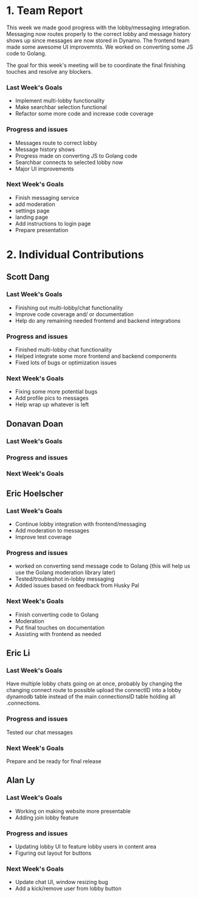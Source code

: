 # 1. Team Report

This week we made good progress with the lobby/messaging integration. Messaging now routes properly to the correct lobby and message history shows up since messages are now stored in Dynamo. The frontend team made some awesome UI improvemnts. We worked on converting some JS code to Golang.

The goal for this week's meeting will be to coordinate the final finishing touches and resolve any blockers.

### Last Week's Goals

-   Implement multi-lobby functionality
-   Make searchbar selection functional
-   Refactor some more code and increase code coverage

### Progress and issues

-   Messages route to correct lobby
-   Message history shows
-   Progress made on converting JS to Golang code
-   Searchbar connects to selected lobby now
-   Major UI improvements

### Next Week's Goals

-   Finish messaging service
-   add moderation
-   settings page
-   landing page
-   Add instructions to login page
-   Prepare presentation

# 2. Individual Contributions

## Scott Dang

### Last Week's Goals

- Finishing out multi-lobby/chat functionality
- Improve code coverage and/ or documentation
- Help do any remaining needed frontend and backend integrations

### Progress and issues

- Finished multi-lobby chat functionality
- Helped integrate some more frontend and backend components
- Fixed lots of bugs or optimization issues

### Next Week's Goals

- Fixing some more potential bugs
- Add profile pics to messages
- Help wrap up whatever is left

## Donavan Doan

### Last Week's Goals

### Progress and issues

### Next Week's Goals

## Eric Hoelscher

### Last Week's Goals

-   Continue lobby integration with frontend/messaging
-   Add moderation to messages
-   Improve test coverage

### Progress and issues

-   worked on converting send message code to Golang (this will help us use the Golang moderation library later)
-   Tested/troubleshot in-lobby messaging
-   Added issues based on feedback from Husky Pal

### Next Week's Goals

-   Finish converting code to Golang
-   Moderation
-   Put final touches on documentation
-   Assisting with frontend as needed

## Eric Li

### Last Week's Goals
Have multiple lobby chats going on at once, probably 
by changing the changing connect route to possible 
upload the connectID into a lobby dynamodb table 
instead of the main connectionsID table holding all 
.connections.

### Progress and issues
Tested our chat messages

### Next Week's Goals
Prepare and be ready for final release
## Alan Ly

### Last Week's Goals
- Working on making website more presentable
- Adding join lobby feature

### Progress and issues
- Updating lobby UI to feature lobby users in content area
- Figuring out layout for buttons

### Next Week's Goals
- Update chat UI, window resizing bug
- Add a kick/remove user from lobby button
